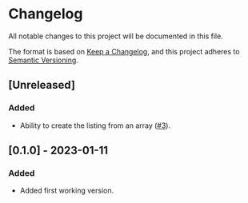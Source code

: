 # Changelog

All notable changes to this project will be documented in this file.

The format is based on [Keep a Changelog](https://keepachangelog.com/en/1.0.0/),
and this project adheres to [Semantic Versioning](https://semver.org/spec/v2.0.0.html).

## [Unreleased]

### Added

- Ability to create the listing from an array ([#3](https://github.com/khalyomede/reorder-before-after/issues/3)).

## [0.1.0] - 2023-01-11

### Added

- Added first working version.
